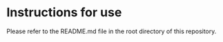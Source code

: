 # Instructions for use

Please refer to the README.md file in the root directory of this repository.
